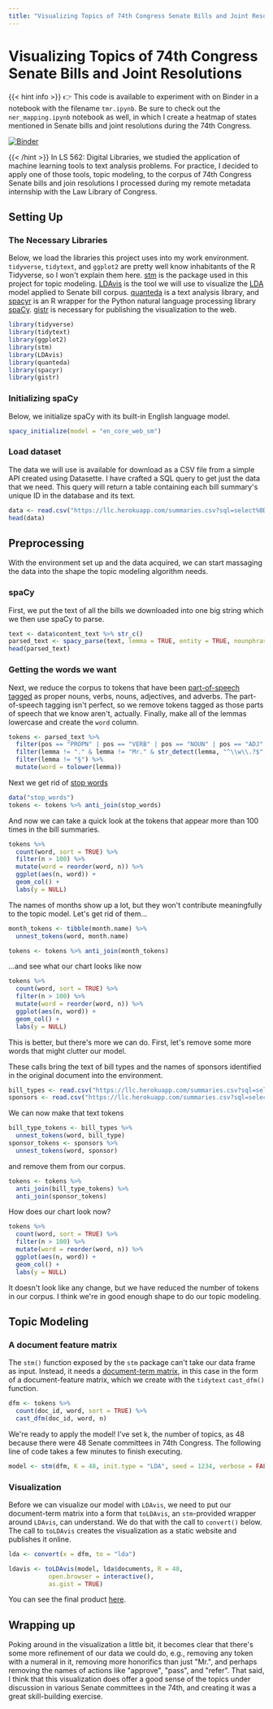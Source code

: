 ```yaml
---
title: "Visualizing Topics of 74th Congress Senate Bills and Joint Resolutions"
---
```


# Visualizing Topics of 74th Congress Senate Bills and Joint Resolutions

{{< hint info >}}
&#x1F449; This code is available to experiment with on Binder in a notebook with the filename `tmr.ipynb`. Be sure to check out the `ner_mapping.ipynb` notebook as well, in which I create a heatmap of states mentioned in Senate bills and joint resolutions during the 74th Congress.

[![Binder](https://mybinder.org/badge_logo.svg)](https://mybinder.org/v2/gh/blackerby/ls562project/b4ddf1c5a51b7d206f8933afb90210ab3ceb19a0)

{{< /hint >}}
In LS 562: Digital Libraries, we studied the application of machine learning tools to text analysis problems. For practice, I decided to apply one of those tools, topic modeling, to the corpus of 74th Congress Senate bills and join resolutions I processed during my remote metadata internship with the Law Library of Congress.

## Setting Up

### The Necessary Libraries

Below, we load the libraries this project uses into my work environment. `tidyverse`, `tidytext`, and `ggplot2` are pretty well know inhabitants of the R Tidyverse, so I won't explain them here. [stm](https://www.structuraltopicmodel.com/) is the package used in this project for topic modeling. [LDAvis](https://github.com/cpsievert/LDAvis) is the tool we will use to visualize the [LDA](https://en.wikipedia.org/wiki/Latent_Dirichlet_allocation) model applied to Senate bill corpus. [quanteda](http://quanteda.io/) is a text analysis library, and [spacyr](https://spacyr.quanteda.io/index.html) is an R wrapper for the Python natural language processing library [spaCy](https://spacy.io/). [gistr](https://github.com/ropensci/gistr) is necessary for publishing the visualization to the web.

```r
library(tidyverse)
library(tidytext)
library(ggplot2)
library(stm)
library(LDAvis)
library(quanteda)
library(spacyr)
library(gistr)
```

### Initializing spaCy

Below, we initialize spaCy with its built-in English language model.

```r
spacy_initialize(model = "en_core_web_sm")
```

### Load dataset

The data we will use is available for download as a CSV file from a simple API created using Datasette. I have crafted a SQL query to get just the data that we need. This query will return a table containing each bill summary's unique ID in the database and its text.

```r
data <- read.csv("https://llc.herokuapp.com/summaries.csv?sql=select%0D%0A++rowid%2C%0D%0A++content_text%0D%0Afrom%0D%0A++files%0D%0Awhere%0D%0A++%22path%22+like+%2274_2_s%25%22%0D%0Aorder+by%0D%0A++path&_size=max")
head(data)
```

## Preprocessing

With the environment set up and the data acquired, we can start massaging the data into the shape the topic modeling algorithm needs.

### spaCy

First, we put the text of all the bills we downloaded into one big string which we then use spaCy to parse.

```r
text <- data$content_text %>% str_c()
parsed_text <- spacy_parse(text, lemma = TRUE, entity = TRUE, nounphrase = TRUE)
head(parsed_text)
```

### Getting the words we want

Next, we reduce the corpus to tokens that have been [part-of-speech tagged](https://en.wikipedia.org/wiki/Part-of-speech_tagging) as proper nouns, verbs, nouns, adjectives, and adverbs. The part-of-speech tagging isn't perfect, so we remove tokens tagged as those parts of speech that we know aren't, actually. Finally, make all of the lemmas lowercase and create the `word` column.

```r
tokens <- parsed_text %>%
  filter(pos == "PROPN" | pos == "VERB" | pos == "NOUN" | pos == "ADJ" | pos == "ADV") %>%
  filter(lemma != "." & lemma != "Mr." & str_detect(lemma, "^\\w\\.?$", negate = TRUE)) %>%
  filter(lemma != "§") %>%
  mutate(word = tolower(lemma))
```

Next we get rid of [stop words](https://en.wikipedia.org/wiki/Stop_word)

```r
data("stop_words")
tokens <- tokens %>% anti_join(stop_words)
```

And now we can take a quick look at the tokens that appear more than 100 times in the bill summaries.

```r
tokens %>%
  count(word, sort = TRUE) %>%
  filter(n > 100) %>%
  mutate(word = reorder(word, n)) %>%
  ggplot(aes(n, word)) +
  geom_col() +
  labs(y = NULL)
```

The names of months show up a lot, but they won't contribute meaningfully to the topic model. Let's get rid of them...

```r
month_tokens <- tibble(month.name) %>%
  unnest_tokens(word, month.name)

tokens <- tokens %>% anti_join(month_tokens)
```

...and see what our chart looks like now

```r
tokens %>%
  count(word, sort = TRUE) %>%
  filter(n > 100) %>%
  mutate(word = reorder(word, n)) %>%
  ggplot(aes(n, word)) +
  geom_col() +
  labs(y = NULL)
```

This is better, but there's more we can do. First, let's remove some more words that might clutter our model.

These calls bring the text of bill types and the names of sponsors identified in the original document into the environment.

```r
bill_types <- read.csv("https://llc.herokuapp.com/summaries.csv?sql=select+distinct+bill_type+from+actions&_size=max")
sponsors <- read.csv("https://llc.herokuapp.com/summaries.csv?sql=select+distinct+sponsor+from+actions+where+sponsor+is+not+null+and+sponsor+%21%3D+%22%22&_size=max")
```

We can now make that text tokens

```r
bill_type_tokens <- bill_types %>%
  unnest_tokens(word, bill_type)
sponsor_tokens <- sponsors %>%
  unnest_tokens(word, sponsor)
```

and remove them from our corpus.

```r
tokens <- tokens %>%
  anti_join(bill_type_tokens) %>%
  anti_join(sponsor_tokens)
```

How does our chart look now?

```r
tokens %>%
  count(word, sort = TRUE) %>%
  filter(n > 100) %>%
  mutate(word = reorder(word, n)) %>%
  ggplot(aes(n, word)) +
  geom_col() +
  labs(y = NULL)
```

It doesn't look like any change, but we have reduced the number of tokens in our corpus. I think we're in good enough shape to do our topic modeling.

## Topic Modeling

### A document feature matrix

The `stm()` function exposed by the `stm` package can't take our data frame as input. Instead, it needs a [document-term matrix](https://en.wikipedia.org/wiki/Document-term_matrix), in this case in the form of a document-feature matrix, which we create with the `tidytext` `cast_dfm()` function.

```r
dfm <- tokens %>%
  count(doc_id, word, sort = TRUE) %>%
  cast_dfm(doc_id, word, n)
```

We're ready to apply the model! I've set k, the number of topics, as 48 because there were 48 Senate committees in 74th Congress. The following line of code takes a few minutes to finish executing.

```r
model <- stm(dfm, K = 48, init.type = "LDA", seed = 1234, verbose = FALSE)
```

### Visualization

Before we can visualize our model with `LDAvis`, we need to put our document-term matrix into a form that `toLDAvis`, an `stm`-provided wrapper around `LDAvis`, can understand. We do that with the call to `convert()` below. The call to `toLDAvis` creates the visualization as a static website and publishes it online.

```r
lda <- convert(x = dfm, to = "lda")

ldavis <- toLDAvis(model, lda$documents, R = 48,
		   open.browser = interactive(),
		   as.gist = TRUE)
```

You can see the final product [here](/portfolio/vis.html).

## Wrapping up

Poking around in the visualization a little bit, it becomes clear that there's some more refinement of our data we could do, e.g., removing any token with a numeral in it, removing more honorifics than just "Mr.", and perhaps removing the names of actions like "approve", "pass", and "refer". That said, I think that this visualization does offer a good sense of the topics under discussion in various Senate committees in the 74th, and creating it was a great skill-building exercise.
